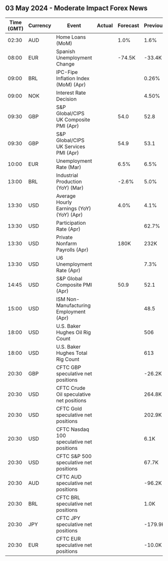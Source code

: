 ## 03 May 2024 - Moderate Impact Forex News

| Time (GMT) | Currency | Event | Actual | Forecast | Previous |
|------|----------|-------|--------|----------|----------|
| 02:30 | AUD | Home Loans (MoM) |  | 1.0% | 1.6% |
| 08:00 | EUR | Spanish Unemployment Change |  | -74.5K | -33.4K |
| 09:00 | BRL | IPC-Fipe Inflation Index (MoM) (Apr) |  |  | 0.26% |
| 09:00 | NOK | Interest Rate Decision |  |  | 4.50% |
| 09:30 | GBP | S&P Global/CIPS UK Composite PMI (Apr) |  | 54.0 | 52.8 |
| 09:30 | GBP | S&P Global/CIPS UK Services PMI (Apr) |  | 54.9 | 53.1 |
| 10:00 | EUR | Unemployment Rate (Mar) |  | 6.5% | 6.5% |
| 13:00 | BRL | Industrial Production (YoY) (Mar) |  | -2.6% | 5.0% |
| 13:30 | USD | Average Hourly Earnings (YoY) (YoY) (Apr) |  | 4.0% | 4.1% |
| 13:30 | USD | Participation Rate (Apr) |  |  | 62.7% |
| 13:30 | USD | Private Nonfarm Payrolls (Apr) |  | 180K | 232K |
| 13:30 | USD | U6 Unemployment Rate (Apr) |  |  | 7.3% |
| 14:45 | USD | S&P Global Composite PMI (Apr) |  | 50.9 | 52.1 |
| 15:00 | USD | ISM Non-Manufacturing Employment (Apr) |  |  | 48.5 |
| 18:00 | USD | U.S. Baker Hughes Oil Rig Count |  |  | 506 |
| 18:00 | USD | U.S. Baker Hughes Total Rig Count |  |  | 613 |
| 20:30 | GBP | CFTC GBP speculative net positions |  |  | -26.2K |
| 20:30 | USD | CFTC Crude Oil speculative net positions |  |  | 264.8K |
| 20:30 | USD | CFTC Gold speculative net positions |  |  | 202.9K |
| 20:30 | USD | CFTC Nasdaq 100 speculative net positions |  |  | 6.1K |
| 20:30 | USD | CFTC S&P 500 speculative net positions |  |  | 67.7K |
| 20:30 | AUD | CFTC AUD speculative net positions |  |  | -96.2K |
| 20:30 | BRL | CFTC BRL speculative net positions |  |  | 1.0K |
| 20:30 | JPY | CFTC JPY speculative net positions |  |  | -179.9K |
| 20:30 | EUR | CFTC EUR speculative net positions |  |  | -10.0K |
